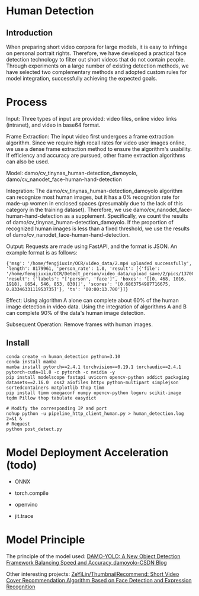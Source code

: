 # Human Detection

## Introduction

When preparing short video corpora for large models, it is easy to infringe on personal portrait rights. Therefore, we have developed a practical face detection technology to filter out short videos that do not contain people. Through experiments on a large number of existing detection methods, we have selected two complementary methods and adopted custom rules for model integration, successfully achieving the expected goals.

# Process

Input: Three types of input are provided: video files, online video links (intranet), and video in base64 format.

Frame Extraction: The input video first undergoes a frame extraction algorithm. Since we require high recall rates for video user images online, we use a dense frame extraction method to ensure the algorithm's usability. If efficiency and accuracy are pursued, other frame extraction algorithms can also be used.

Model: damo/cv_tinynas_human-detection_damoyolo, damo/cv_nanodet_face-human-hand-detection

Integration: The damo/cv_tinynas_human-detection_damoyolo algorithm can recognize most human images, but it has a 0% recognition rate for made-up women in enclosed spaces (presumably due to the lack of this category in the training dataset). Therefore, we use damo/cv_nanodet_face-human-hand-detection as a supplement. Specifically, we count the results of damo/cv_tinynas_human-detection_damoyolo. If the proportion of recognized human images is less than a fixed threshold, we use the results of damo/cv_nanodet_face-human-hand-detection.

Output: Requests are made using FastAPI, and the format is JSON. An example format is as follows:

``` 
{'msg': '/home/fengjiuxin/OCR/video_data/2.mp4 uploaded successfully', 'length': 8179961, 'person_rate': 1.0, 'result': [{'file': '/home/fengjiuxin/OCR/Detect_person/video_data/upload_save/2/pics/13700ms.jpg', 'result': {'labels': "['person', 'face']", 'boxes': '[[0, 468, 1016, 1918], [654, 546, 853, 830]]', 'scores': '[0.6863754987716675, 0.8334633111953735]'}, 'ts': '00:00:13.700'}]}
```

Effect: Using algorithm A alone can complete about 60% of the human image detection in video data. Using the integration of algorithms A and B can complete 90% of the data's human image detection.

Subsequent Operation: Remove frames with human images.

## Install

```shell
conda create -n human_detection python=3.10
conda install mamba
mamba install pytorch==2.4.1 torchvision==0.19.1 torchaudio==2.4.1  pytorch-cuda=11.8 -c pytorch -c nvidia -y
pip install modelscope fastapi uvicorn opencv-python addict packaging datasets==2.16.0  oss2 aiofiles httpx python-multipart simplejson sortedcontainers matplotlib thop timm
pip install timm omegaconf numpy opencv-python loguru scikit-image tqdm Pillow thop tabulate easydict

# Modify the corresponding IP and port
nohup python -u pipeline_http_client_human.py > human_detection.log 2>&1 &
# Request
python post_detect.py
```

# Model Deployment Acceleration (todo)

* ONNX

* torch.compile

* openvino

* jit.trace

# Model Principle

The principle of the model used: [DAMO-YOLO: A New Object Detection Framework Balancing Speed and Accuracy_damoyolo-CSDN Blog](https://blog.csdn.net/weixin_42010722/article/details/131392026?ops_request_misc=%7B%22request%5Fid%22%3A%224372be0c9147e9bc871d6c7cce69ed02%22%2C%22scm%22%3A%2220140713.130102334..%22%7D&request_id=4372be0c9147e9bc871d6c7cce69ed02&biz_id=0&utm_medium=distribute.pc_search_result.none-task-blog-2~all~top_click~default-1-131392026-null-null.142^v100^pc_search_result_base8&utm_term=damoyolo&spm=1018.2226.3001.4187)

Other interesting projects: [ZeYiLin/ThumbnailRecommend: Short Video Cover Recommendation Algorithm Based on Face Detection and Expression Recognition](https://swanhub.co/ZeYiLin/ThumbnailRecommend)
